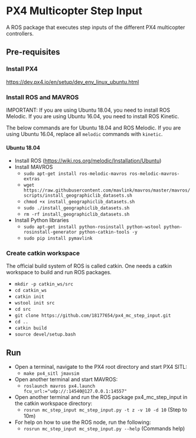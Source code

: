 # PX4 Multicopter Step Input
A ROS package that executes step inputs of the different PX4 multicopter controllers.

## Pre-requisites

### Install PX4

https://dev.px4.io/en/setup/dev_env_linux_ubuntu.html

### Install ROS and MAVROS

IMPORTANT: If you are using Ubuntu 18.04, you need to install ROS Melodic. If you are using Ubuntu 16.04, you need to install ROS Kinetic.

The below commands are for Ubuntu 18.04 and ROS Melodic. If you are using Ubuntu 16.04, replace all `melodic` commands with `kinetic`.

#### Ubuntu 18.04

- Install ROS (https://wiki.ros.org/melodic/Installation/Ubuntu)
- Install MAVROS
  - `sudo apt-get install ros-melodic-mavros ros-melodic-mavros-extras`
  - `wget https://raw.githubusercontent.com/mavlink/mavros/master/mavros/scripts/install_geographiclib_datasets.sh`
  - `chmod +x install_geographiclib_datasets.sh`
  - `sudo ./install_geographiclib_datasets.sh`
  - `rm -rf install_geographiclib_datasets.sh`
- Install Python libraries
  - `sudo apt-get install python-rosinstall python-wstool python-rosinstall-generator python-catkin-tools -y`
  - `sudo pip install pymavlink`
  
### Create catkin workspace

The official build system of ROS is called catkin. One needs a catkin workspace to build and run ROS packages.

- `mkdir -p catkin_ws/src`
- `cd catkin_ws`
- `catkin init`
- `wstool init src`
- `cd src`
- `git clone https://github.com/18177654/px4_mc_step_input.git`
- `cd ..`
- `catkin build`
- `source devel/setup.bash`

## Run

- Open a terminal, navigate to the PX4 root directory and start PX4 SITL:
  - `make px4_sitl jmavsim`
- Open another terminal and start MAVROS:
  - `roslaunch mavros px4.launch fcu_url:="udp://:14540@127.0.0.1:14557"`
- Open another terminal and run the ROS package px4_mc_step_input in the catkin workspace directory:
  - `rosrun mc_step_input mc_step_input.py -t z -v 10 -d 10` (Step to 10m)
- For help on how to use the ROS node, run the following:
  - `rosrun mc_step_input mc_step_input.py --help` (Commands help)
